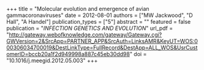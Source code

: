 +++
title = "Molecular evolution and emergence of avian gammacoronaviruses"
date = 2012-08-01
authors = ["MW Jackwood", "D Hall", "A Handel"]
publication_types = ["5"]
abstract = ""
featured = false
publication = "*INFECTION GENETICS AND EVOLUTION*"
url_pdf = "http://gateway.webofknowledge.com/gateway/Gateway.cgi?GWVersion=2&SrcApp=PARTNER_APP&SrcAuth=LinksAMR&KeyUT=WOS:000306034700019&DestLinkType=FullRecord&DestApp=ALL_WOS&UsrCustomerID=bccb20a1f2d949998a887c45eb30dd98"
doi = "10.1016/j.meegid.2012.05.003"
+++

